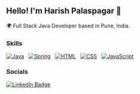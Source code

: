 ## Hello! I'm Harish Palaspagar 🚀

🌍 Full Stack Java Developer based in Pune, India.

### Skills
[![Java](https://skillicons.dev/icons?i=java)](https://skillicons.dev) &nbsp; [![Spring](https://skillicons.dev/icons?i=spring)](https://skillicons.dev) &nbsp; [![HTML](https://skillicons.dev/icons?i=html)](https://skillicons.dev) &nbsp; [![CSS](https://skillicons.dev/icons?i=css)](https://skillicons.dev) &nbsp; [![JavaScript](https://skillicons.dev/icons?i=js)](https://skillicons.dev)

### Socials
[![LinkedIn Badge](https://img.shields.io/badge/LinkedIn-blue?style=for-the-badge&logo=linkedin&logoColor=white)](YOUR_LINKEDIN_PROFILE_URL)

<!-- Add more social badges if needed -->

